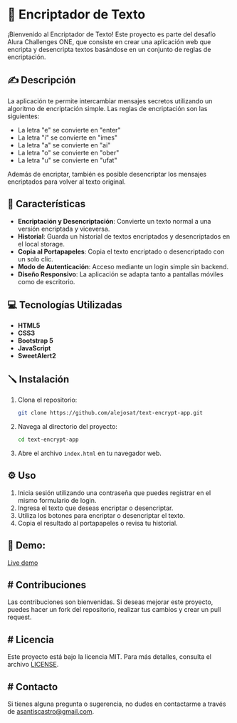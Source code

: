 # 🚀 Encriptador de Texto

¡Bienvenido al Encriptador de Texto! Este proyecto es parte del desafío Alura Challenges ONE, que consiste en crear una aplicación web que encripta y desencripta textos basándose en un conjunto de reglas de encriptación. 

## ✍️ Descripción

La aplicación te permite intercambiar mensajes secretos utilizando un algoritmo de encriptación simple. Las reglas de encriptación son las siguientes:

- La letra "e" se convierte en "enter"
- La letra "i" se convierte en "imes"
- La letra "a" se convierte en "ai"
- La letra "o" se convierte en "ober"
- La letra "u" se convierte en "ufat"

Además de encriptar, también es posible desencriptar los mensajes encriptados para volver al texto original.

## 📄 Características

- **Encriptación y Desencriptación**: Convierte un texto normal a una versión encriptada y viceversa.
- **Historial**: Guarda un historial de textos encriptados y desencriptados en el local storage.
- **Copia al Portapapeles**: Copia el texto encriptado o desencriptado con un solo clic.
- **Modo de Autenticación**: Acceso mediante un login simple sin backend.
- **Diseño Responsivo**: La aplicación se adapta tanto a pantallas móviles como de escritorio.

## 💻 Tecnologías Utilizadas

- **HTML5**
- **CSS3**
- **Bootstrap 5**
- **JavaScript**
- **SweetAlert2**

## 🪛 Instalación

1. Clona el repositorio:
    ```bash
    git clone https://github.com/alejosat/text-encrypt-app.git
    ```
2. Navega al directorio del proyecto:
    ```bash
    cd text-encrypt-app
    ```
3. Abre el archivo `index.html` en tu navegador web.

## ⚙️ Uso

1. Inicia sesión utilizando una contraseña que puedes registrar en el mismo formulario de login.
2. Ingresa el texto que deseas encriptar o desencriptar.
3. Utiliza los botones para encriptar o desencriptar el texto.
4. Copia el resultado al portapapeles o revisa tu historial.

## 🚀 Demo:

[Live demo](https://alejosat.github.io/text-encrypt-app/)

## # Contribuciones

Las contribuciones son bienvenidas. Si deseas mejorar este proyecto, puedes hacer un fork del repositorio, realizar tus cambios y crear un pull request.

## # Licencia

Este proyecto está bajo la licencia MIT. Para más detalles, consulta el archivo [LICENSE](https://techlib.net/techedu/licencia-mit/#:~:text=La%20licencia%20MIT%20es%20una%20licencia%20de%20software,del%20software%20cubierto%20por%20la%20licencia%20sin%20restricciones.).

## # Contacto

Si tienes alguna pregunta o sugerencia, no dudes en contactarme a través de [asantiscastro@gmail.com](mailto:asantiscastro@gmail.com).
